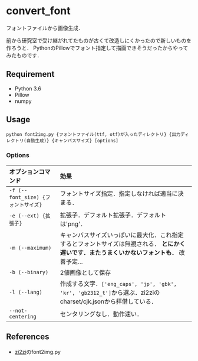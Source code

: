 # convert_font
フォントファイルから画像生成．

前から研究室で受け継がれてたものが古くて改造しにくかったので新しいものを作ろうと．
PythonのPillowでフォント指定して描画できそうだったからやってみたものです．

## Requirement
- Python 3.6
- Pillow
- numpy

## Usage
```
python font2img.py {フォントファイル(ttf, otf)が入ったディレクトリ} {出力ディレクトリ(自動生成)} {キャンバスサイズ} [options]
```
### Options
|オプションコマンド|効果|
|:-|:-|
|`-f (--font_size) {フォントサイズ}`|フォントサイズ指定．指定しなければ適当に決まる．|
|`-e (--ext) {拡張子}`|拡張子．デフォルト拡張子．デフォルトは'png'．|
|`-m (--maximum)`|キャンバスサイズいっぱいに最大化．これ指定するとフォントサイズは無視される． **とにかく遅いです．またうまくいかないフォントも．** 改善予定…|
|`-b (--binary)`|2値画像として保存|
|`-l (--lang)`|作成する文字．`['eng_caps', 'jp', 'gbk', 'kr', 'gb2312_t']`から選ぶ．zi2ziのcharset/cjk.jsonから拝借している．|
|`--not-centering`|センタリングなし．動作速い．|

## References
- [zi2zi](https://github.com/kaonashi-tyc/zi2zi)のfont2img.py
